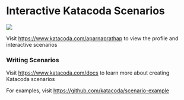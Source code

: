 # Interactive Katacoda Scenarios

[![](http://shields.katacoda.com/katacoda/aparnaprathap/count.svg)](https://www.katacoda.com/aparnaprathap "Get your profile on Katacoda.com")

Visit https://www.katacoda.com/aparnaprathap to view the profile and interactive scenarios

### Writing Scenarios
Visit https://www.katacoda.com/docs to learn more about creating Katacoda scenarios

For examples, visit https://github.com/katacoda/scenario-example
